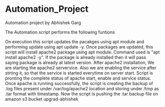 # Automation_Project

Automation project by Abhishek Garg

The Automation script performs the following funtions

On execution this script updates the pacakges using apt module and performing update using apt update -y.
Once packages are updated, this script will install apache2 package using apt module. Command used is "apt install apache2 -y". If the package is already installed then it will pass saying package is already at latest version.
After apache2 installation, We are starting the apache2 servervice.
Also we are enabling the service after strting it, so that the service is started everytime on server start.
Script is pronting the complete status of apache start, enable and service status.
Once apache is running successfully, the script is creating the backup of .log files present under /var/log/apache2 location and storing under /tmp as .tar format with timestamp.
Now the script is pushing the .tar backup file on amazon s3 bucket upgrad-abhishek

